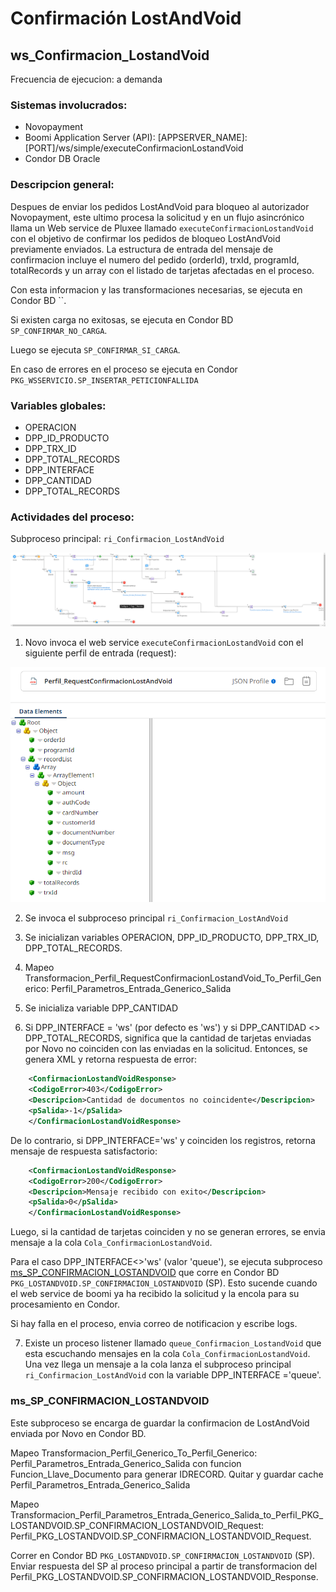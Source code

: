 # Confirmación LostAndVoid

## ws_Confirmacion_LostandVoid

Frecuencia de ejecucion: a demanda 

### Sistemas involucrados: 

 - Novopayment 
 - Boomi Application Server (API): [APPSERVER_NAME]:[PORT]/ws/simple/executeConfirmacionLostandVoid
- Condor DB Oracle


### Descripcion general:
Despues de enviar los pedidos LostAndVoid para bloqueo al autorizador Novopayment, este ultimo procesa la solicitud y en un flujo asincrónico llama un Web service de Pluxee llamado `executeConfirmacionLostandVoid` con el objetivo de confirmar los pedidos de bloqueo LostAndVoid previamente enviados. 
La estructura de entrada del mensaje de confirmacion incluye el numero del pedido (orderId), trxId, programId, totalRecords y un array con el listado de tarjetas afectadas en el proceso.

Con esta informacion y las transformaciones necesarias, se ejecuta en  Condor BD ``. 

Si existen carga no exitosas, se ejecuta en Condor BD `SP_CONFIRMAR_NO_CARGA`.

Luego se ejecuta `SP_CONFIRMAR_SI_CARGA`.

En caso de errores en el proceso se ejecuta en Condor `PKG_WSSERVICIO.SP_INSERTAR_PETICIONFALLIDA`    


### Variables globales:
- OPERACION 
- DPP_ID_PRODUCTO
- DPP_TRX_ID
- DPP_TOTAL_RECORDS
- DPP_INTERFACE
- DPP_CANTIDAD
- DPP_TOTAL_RECORDS

### Actividades del proceso: 
Subproceso principal: `ri_Confirmacion_LostAndVoid`

![Proceso](assets/ri_Confirmacion_LostAndVoid.png)

1. Novo invoca el web service `executeConfirmacionLostandVoid` con el siguiente perfil de entrada (request):

![alt text](assets/image.png)

2. Se invoca el subproceso principal `ri_Confirmacion_LostAndVoid`

3. Se inicializan variables OPERACION, DPP_ID_PRODUCTO, DPP_TRX_ID, DPP_TOTAL_RECORDS.

4. Mapeo Transformacion_Perfil_RequestConfirmacionLostandVoid_To_Perfil_Generico: Perfil_Parametros_Entrada_Generico_Salida

5. Se inicializa variable DPP_CANTIDAD

6. Si DPP_INTERFACE = 'ws' (por defecto es 'ws') y si DPP_CANTIDAD <> DPP_TOTAL_RECORDS, significa que la cantidad de tarjetas enviadas por Novo no coinciden con las enviadas en la solicitud. Entonces, se genera XML y retorna respuesta de error:

```xml
    <ConfirmacionLostandVoidResponse>
    <CodigoError>403</CodigoError>
    <Descripcion>Cantidad de documentos no coincidente</Descripcion>
    <pSalida>-1</pSalida>
    </ConfirmacionLostandVoidResponse>
```

De lo contrario, si DPP_INTERFACE='ws' y coinciden los registros, retorna mensaje de respuesta satisfactorio:

```xml
    <ConfirmacionLostandVoidResponse>
    <CodigoError>200</CodigoError>
    <Descripcion>Mensaje recibido con exito</Descripcion>
    <pSalida>0</pSalida>
    </ConfirmacionLostandVoidResponse>
```
Luego, si la cantidad de tarjetas coinciden y no se generan errores, se envia mensaje a la cola `Cola_ConfirmacionLostandVoid`. 

Para el caso DPP_INTERFACE<>'ws' (valor 'queue'), se ejecuta subproceso [ms_SP_CONFIRMACION_LOSTANDVOID](ms_SP_CONFIRMACION_LOSTANDVOID
) que corre en Condor BD `PKG_LOSTANDVOID.SP_CONFIRMACION_LOSTANDVOID` (SP). Esto sucende cuando el web service de boomi ya ha recibido la solicitud y la encola para su procesamiento en Condor.

Si hay falla en el proceso, envia correo de notificacion y escribe logs.

7. Existe un proceso listener llamado `queue_Confirmacion_LostandVoid` que esta escuchando mensajes en la cola `Cola_ConfirmacionLostandVoid`. Una vez llega un mensaje a la cola lanza el subproceso principal  `ri_Confirmacion_LostAndVoid` con la variable DPP_INTERFACE ='queue'. 


### ms_SP_CONFIRMACION_LOSTANDVOID
Este subproceso se encarga de guardar la confirmacion de LostAndVoid enviada por Novo en Condor BD.

Mapeo Transformacion_Perfil_Generico_To_Perfil_Generico:
Perfil_Parametros_Entrada_Generico_Salida con funcion Funcion_Llave_Documento para generar IDRECORD.
Quitar y guardar cache Perfil_Parametros_Entrada_Generico_Salida

Mapeo Transformacion_Perfil_Parametros_Entrada_Generico_Salida_to_Perfil_PKG_LOSTANDVOID.SP_CONFIRMACION_LOSTANDVOID_Request: Perfil_PKG_LOSTANDVOID.SP_CONFIRMACION_LOSTANDVOID_Request.

Correr en Condor BD `PKG_LOSTANDVOID.SP_CONFIRMACION_LOSTANDVOID` (SP).
Enviar respuesta del SP al proceso principal a partir de transformacion del Perfil_PKG_LOSTANDVOID.SP_CONFIRMACION_LOSTANDVOID_Response. 

